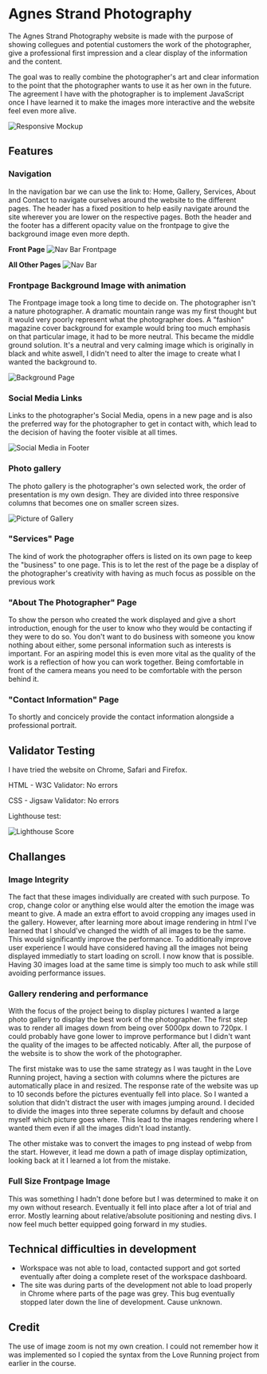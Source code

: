 # Agnes Strand Photography

The Agnes Strand Photography website is made with the purpose of showing collegues and potential customers the work of the photographer, give a professional first impression and a clear display of the information and the content.

The goal was to really combine the photographer's art and clear information to the point that the photographer wants to use it as her own in the future. The agreement I have with the photographer is to implement JavaScript once I have learned it to make the images more interactive and the website feel even more alive. 

![Responsive Mockup](https://github.com/telljacob/project-one/blob/main/assets/images/amiresponsive.png?raw=true)

## Features

### Navigation

In the navigation bar we can use the link to: Home, Gallery, Services, About and Contact to navigate ourselves around the website to the different pages. The header has a fixed position to help easily navigate around the site wherever you are lower on the respective pages. Both the header and the footer has a different opacity value on the frontpage to give the background image even more depth.

**Front Page**
![Nav Bar Frontpage](https://github.com/telljacob/project-one/blob/main/assets/images/headertwo.png?raw=true)

**All Other Pages**
![Nav Bar](https://github.com/telljacob/project-one/blob/main/assets/images/header.png?raw=true)


### Frontpage Background Image with animation
The Frontpage image took a long time to decide on. The photographer isn't a nature photographer. A dramatic mountain range was my first thought but it would very poorly represent what the photographer does. A "fashion" magazine cover background for example would bring too much emphasis on that particular image, it had to be more neutral. This became the middle ground solution. It's a neutral and very calming image which is originally in black and white aswell, I didn't need to alter the image to create what I wanted the background to.

![Background Page](https://raw.githubusercontent.com/telljacob/project-one/main/assets/images/ida-two.webp)

### Social Media Links
Links to the photographer's Social Media, opens in a new page and is also the preferred way for the photographer to get in contact with, which lead to the decision of having the footer visible at all times.

![Social Media in Footer](https://github.com/telljacob/project-one/blob/main/assets/images/socialmedia.png?raw=true)

### Photo gallery
The photo gallery is the photographer's own selected work, the order of presentation is my own design. They are divided into three responsive columns that becomes one on smaller screen sizes.

![Picture of Gallery](https://github.com/telljacob/project-one/blob/main/assets/images/photogallery.png?raw=true)

### "Services" Page
The kind of work the photographer offers is listed on its own page to keep the "business" to one page. This is to let the rest of the page be a display of the photographer's creativity with having as much focus as possible on the previous work

### "About The Photographer" Page
To show the person who created the work displayed and give a short introduction, enough for the user to know who they would be contacting if they were to do so. You don't want to do business with someone you know nothing about either, some personal information such as interests is important. For an aspiring model this is even more vital as the quality of the work is a reflection of how you can work together. Being comfortable in front of the camera means you need to be comfortable with the person behind it.


### "Contact Information" Page
To shortly and concicely provide the contact information alongside a professional portrait.


## Validator Testing

I have tried the website on Chrome, Safari and Firefox.

HTML - W3C Validator: No errors

CSS - Jigsaw Validator: No errors

Lighthouse test:

![Lighthouse Score](https://github.com/telljacob/project-one/blob/main/assets/images/lighthousescore.png?raw=true)

## Challanges

### Image Integrity
The fact that these images individually are created with such purpose. To crop, change color or anything else would alter the emotion the image was meant to give. A made an extra effort to avoid cropping any images used in the gallery. However, after learning more about image rendering in html I've learned that I should've changed the width of all images to be the same. This would significantly improve the performance. To additionally improve user experience I would have considered having all the images not being displayed immediatly to start loading on scroll. I now know that is possible. Having 30 images load at the same time is simply too much to ask while still avoiding performance issues.   

### Gallery rendering and performance
With the focus of the project being to display pictures I wanted a large photo gallery to display the best work of the photographer. The first step was to render all images down from being over 5000px down to 720px. I could probably have gone lower to improve performance but I didn't want the quality of the images to be affected noticably. After all, the purpose of the website is to show the work of the photographer.

The first mistake was to use the same strategy as I was taught in the Love Running project, having a section with columns where the pictures are automatically place in and resized. The response rate of the website was up to 10 seconds before the pictures eventually fell into place. So I wanted a solution that didn't distract the user with images jumping around. I decided to divide the images into three seperate columns by default and choose myself which picture goes where. This lead to the images rendering where I wanted them even if all the images didn't load instantly.

The other mistake was to convert the images to png instead of webp from the start. However, it lead me down a path of image display optimization, looking back at it I learned a lot from the mistake.

### Full Size Frontpage Image
This was something I hadn't done before but I was determined to make it on my own without research. Eventually it fell into place after a lot of trial and error. Mostly learning about relative/absolute positioning and nesting divs. I now feel much better equipped going forward in my studies.

## Technical difficulties in development
- Workspace was not able to load, contacted support and got sorted eventually after doing a complete reset of the workspace dashboard.
- The site was during parts of the development not able to load properly in Chrome where parts of the page was grey. This bug eventually stopped later down the line of development. Cause unknown.

## Credit
The use of image zoom is not my own creation. I could not remember how it was implemented so I copied the syntax from the Love Running project from earlier in the course.
